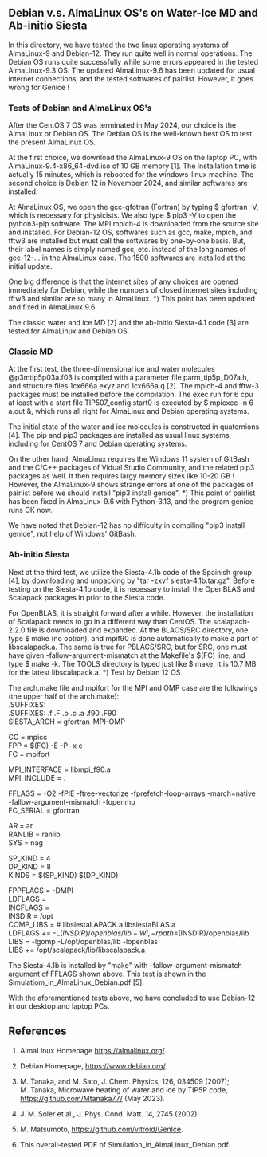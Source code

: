 ## Debian v.s. AlmaLinux OS's on Water-Ice MD and Ab-initio Siesta ##

In this directory, we have tested the two linux operating systems of AlmaLinux-9 and Debian-12. 
They run quite well in normal operations. The Debian OS runs quite successfully while some errors 
appeared in the tested AlmaLinux-9.3 OS. The updated AlmaLinux-9.6 has been updated for
usual internet connections, and the tested softwares of pairlist. However, it goes wrong for
Genice ! 

### Tests of Debian and AlmaLinux OS's ###

After the CentOS 7 OS was terminated in May 2024, our choice is the AlmaLinux or Debian OS.
The Debian OS is the well-known best OS to test the present AlmaLinux OS.

At the first choice, we download the AlmaLinux-9 OS on the laptop PC, with
AlmaLinux-9.4-x86_64-dvd.iso of 10 GB memory [1]. The installation time is 
actually 15 minutes, which is rebooted for the windows-linux machine.
The second choice is Debian 12 in November 2024, and similar softwares are
installed.

At AlmaLinux OS, we open the gcc-gfotran (Fortran) by typing $ gfortran -V, 
which is necessary for physicists. We also type $ pip3 -V to open the 
python3-pip software. The MPI mpich-4 is downloaded from the source site and installed.
For Debian-12 OS, softwares such as gcc, make, mpich, and fftw3 are installed
but must call the softwares by one-by-one basis. But, their label names is simply named 
gcc, etc. instead of the long names of gcc-12-... in the AlmaLinux case.
The 1500 softwares are installed at the initial update.

One big difference is that the internet sites of any choices are opened immediately
for Debian, while the numbers of closed internet sites including fftw3 and similar 
are so many in AlmaLinux. *) This point has been updated and fixed in AlmaLinux 9.6.

The classic water and ice MD [2] and the ab-initio Siesta-4.1 code [3] are tested
for AlmaLinux and Debian OS.

### Classic MD ###

At the first test, the three-dimensional ice and water molecules 
@p3mtip5p03a.f03 is compiled with a parameter file parm_tip5p_D07a.h, 
and structure files 1cx666a.exyz and 1cx666a.q [2]. 
The mpich-4 and fftw-3 packages must be installed before the compilation. 
The exec run for 6 cpu at least with a start file TIP507_config.start0 
is executed by $ mpiexec -n 6 a.out &, which runs all right for AlmaLinux
and Debian operating systems.

The initial state of the water and ice molecules is constructed in quaternions [4]. 
The pip and pip3 packages are installed as usual linux systems, including for CentOS 7 
and Debian operating systems. 

On the other hand, AlmaLinux requires the Windows 11 system of GitBash and the 
C/C++ packages of Vidual Studio Community, and the related pip3 packages as well. 
It then requires largy memory sizes like 10-20 GB ! 
However, the AlmaLinux-9 shows strange errors at one of the packages of pairlist 
before we should install "pip3 install genice". 
*) This point of pairlist has been fixed in AlmaLinux-9.6 with Python-3.13, and 
the program genice runs OK now.

We have noted that Debian-12 has no difficulty in compiling "pip3 install genice",
not help of Windows' GitBash.

### Ab-initio Siesta ###

Next at the third test, we utilize the Siesta-4.1b code of the Spainish group [4], 
by downloading and unpacking by "tar -zxvf siesta-4.1b.tar.gz". 
Before testing on the Siesta-4.1b code, it is necessary to install the OpenBLAS and 
Scalapack packages in prior to the Siesta code.

For OpenBLAS, it is straight forward after a while.
However, the installation of Scalapack needs to go in a different way than CentOS.
The scalapach-2.2.0 file is downloaded and expanded. At the BLACS/SRC directory, 
one type $ make (no option), and mpif90 is done automatically to make 
a part of libscalapack.a. The same is true for PBLACS/SRC, but for SRC, 
one must have given -fallow-argument-mismatch at the Makefile's $(FC) line, and 
type $ make -k. The TOOLS directory is typed just like $ make. It is 10.7 MB 
for the latest libscalapack.a. *) Test by Debian 12 OS

The arch.make file and mpifort for the MPI and OMP case are the followings 
(the upper half of the arch.make):  
  .SUFFIXES:  
  .SUFFIXES: .f .F .o .c .a .f90 .F90  
  SIESTA_ARCH = gfortran-MPI-OMP  

  CC = mpicc  
  FPP = $(FC) -E -P -x c  
  FC = mpifort  

  MPI_INTERFACE = libmpi_f90.a  
  MPI_INCLUDE = .   

  FFLAGS = -O2 -fPIE -ftree-vectorize -fprefetch-loop-arrays -march=native \
  -fallow-argument-mismatch -fopenmp  
  FC_SERIAL = gfortran  

  AR = ar  
  RANLIB = ranlib  
  SYS = nag  

  SP_KIND = 4  
  DP_KIND = 8  
  KINDS   = $(SP_KIND) $(DP_KIND)   
  
  FPPFLAGS = -DMPI   
  LDFLAGS  =  
  INCFLAGS =  
  INSDIR = /opt  
  COMP_LIBS =     # libsiestaLAPACK.a libsiestaBLAS.a  
  LDFLAGS += -L$(INSDIR)/openblas/lib -Wl,-rpath=$(INSDIR)/openblas/lib  
  LIBS = -lgomp -L/opt/openblas/lib -lopenblas  
  LIBS += /opt/scalapack/lib/libscalapack.a  

The Siesta-4.1b is installed by "make" with -fallow-argument-mismatch 
argument of FFLAGS shown above. This test is shown in the 
Simulatiom_in_AlmaLinux_Debian.pdf [5].

With the aforementioned tests above, we have concluded to use Debian-12 in our
desktop and laptop PCs.

## References

1. AlmaLinux Homepage https://almalinux.org/.

2. Debian Homepage, https://www.debian.org/.

3. M. Tanaka, and M. Sato, J. Chem. Physics, 126, 034509 (2007);  
   M. Tanaka, Microwave heating of water and ice by TIP5P code,  
   https://github.com/Mtanaka77/ (May 2023).

4. J. M. Soler et al., J. Phys. Cond. Matt. 14, 2745 (2002).

5. M. Matsumoto, https://github.com/vitroid/GenIce.

6. This overall-tested PDF of Simulation_in_AlmaLinux_Debian.pdf. 

